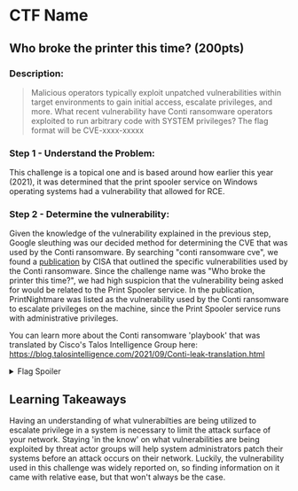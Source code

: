 # CTF Name
## Who broke the printer this time? (200pts)
### Description: 
>Malicious operators typically exploit unpatched vulnerabilities within target environments to gain initial access, escalate privileges, and more. What recent vulnerability have Conti ransomware operators exploited to run arbitrary code with SYSTEM privileges?
The flag format will be CVE-xxxx-xxxxx


### Step 1 - Understand the Problem:
This challenge is a topical one and is based around how earlier this year (2021), it was determined that the print spooler service on Windows operating systems had a vulnerability that allowed for RCE.



### Step 2 - Determine the vulnerability:
Given the knowledge of the vulnerability explained in the previous step, Google sleuthing was our decided method for determining the CVE that was used by the Conti ransomware.
By searching "conti ransomware cve", we found a [publication](https://media.defense.gov/2021/Sep/22/2002859507/-1/-1/0/CSA_CONTI_RANSOMWARE_20210922.PDF) by CISA that outlined the specific vulnerabilities used by the Conti ransomware.
Since the challenge name was "Who broke the printer this time?", we had high suspicion that the vulnerability being asked for would be related to the Print Spooler service. In the publication, PrintNightmare was listed as the vulnerability used by the Conti ransomware to escalate privileges on the machine, since the Print Spooler service runs with administrative privileges.

You can learn more about the Conti ransomware 'playbook' that was translated by Cisco's Talos Intelligence Group here: https://blog.talosintelligence.com/2021/09/Conti-leak-translation.html

<details>
  <summary> Flag Spoiler </summary>
  CVE-2021-34527
</details>

## Learning Takeaways
Having an understanding of what vulnerabilties are being utilized to escalate privilege in a system is necessary to limit the attack surface of your network. Staying 'in the know' on what vulnerabilities are being exploited by threat actor groups will help system administrators patch their systems before an attack occurs on their network. Luckily, the vulnerability used in this challenge was widely reported on, so finding information on it came with relative ease, but that won't always be the case.
